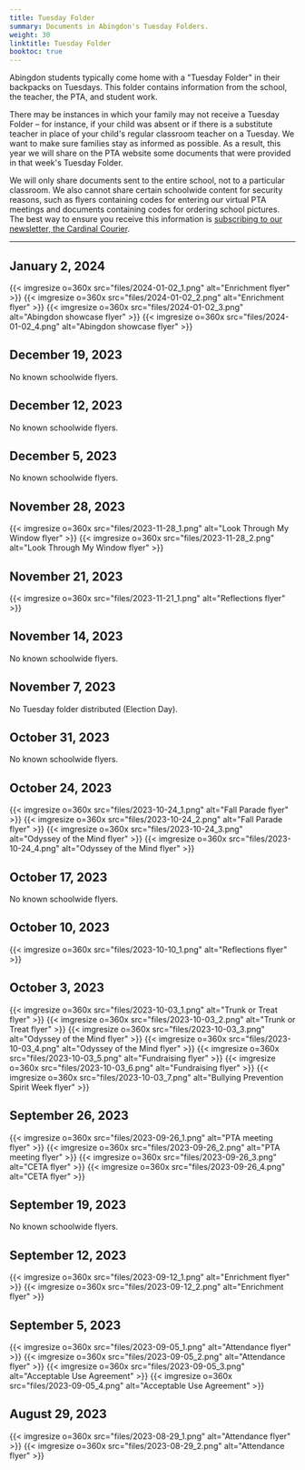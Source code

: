 ```yaml
--- 
title: Tuesday Folder
summary: Documents in Abingdon's Tuesday Folders.
weight: 30
linktitle: Tuesday Folder
booktoc: true
---
```


Abingdon students typically come home with a "Tuesday Folder" in their backpacks on Tuesdays. This folder contains information from the school, the teacher, the PTA, and student work.

There may be instances in which your family may not receive a Tuesday Folder – for instance, if your child was absent or if there is a substitute teacher in place of your child's regular classroom teacher on a Tuesday. We want to make sure families stay as informed as possible. As a result, this year we will share on the PTA website some documents that were provided in that week's Tuesday Folder.

We will only share documents sent to the entire school, not to a particular classroom. We also cannot share certain schoolwide content for security reasons, such as flyers containing codes for entering our virtual PTA meetings and documents containing codes for ordering school pictures. The best way to ensure you receive this information is [subscribing to our newsletter, the Cardinal Courier](https://us11.list-manage.com/subscribe?u=e8c2877018f64aa7e1fd2e884&id=b884e2a18e).

---

## January 2, 2024
{{< imgresize o=360x src="files/2024-01-02_1.png" alt="Enrichment flyer" >}}
{{< imgresize o=360x src="files/2024-01-02_2.png" alt="Enrichment flyer" >}}
{{< imgresize o=360x src="files/2024-01-02_3.png" alt="Abingdon showcase flyer" >}}
{{< imgresize o=360x src="files/2024-01-02_4.png" alt="Abingdon showcase flyer" >}}

## December 19, 2023
No known schoolwide flyers.

## December 12, 2023
No known schoolwide flyers.

## December 5, 2023
No known schoolwide flyers.

## November 28, 2023
{{< imgresize o=360x src="files/2023-11-28_1.png" alt="Look Through My Window flyer" >}}
{{< imgresize o=360x src="files/2023-11-28_2.png" alt="Look Through My Window flyer" >}}

## November 21, 2023
{{< imgresize o=360x src="files/2023-11-21_1.png" alt="Reflections flyer" >}}

## November 14, 2023
No known schoolwide flyers.

## November 7, 2023
No Tuesday folder distributed (Election Day).

## October 31, 2023
No known schoolwide flyers.

## October 24, 2023
{{< imgresize o=360x src="files/2023-10-24_1.png" alt="Fall Parade flyer" >}}
{{< imgresize o=360x src="files/2023-10-24_2.png" alt="Fall Parade flyer" >}}
{{< imgresize o=360x src="files/2023-10-24_3.png" alt="Odyssey of the Mind flyer" >}}
{{< imgresize o=360x src="files/2023-10-24_4.png" alt="Odyssey of the Mind flyer" >}}

## October 17, 2023
No known schoolwide flyers.

## October 10, 2023
{{< imgresize o=360x src="files/2023-10-10_1.png" alt="Reflections flyer" >}}

## October 3, 2023

{{< imgresize o=360x src="files/2023-10-03_1.png" alt="Trunk or Treat flyer" >}}
{{< imgresize o=360x src="files/2023-10-03_2.png" alt="Trunk or Treat flyer" >}}
{{< imgresize o=360x src="files/2023-10-03_3.png" alt="Odyssey of the Mind flyer" >}}
{{< imgresize o=360x src="files/2023-10-03_4.png" alt="Odyssey of the Mind flyer" >}}
{{< imgresize o=360x src="files/2023-10-03_5.png" alt="Fundraising flyer" >}}
{{< imgresize o=360x src="files/2023-10-03_6.png" alt="Fundraising flyer" >}}
{{< imgresize o=360x src="files/2023-10-03_7.png" alt="Bullying Prevention Spirit Week flyer" >}}

## September 26, 2023
{{< imgresize o=360x src="files/2023-09-26_1.png" alt="PTA meeting flyer" >}}
{{< imgresize o=360x src="files/2023-09-26_2.png" alt="PTA meeting flyer" >}}
{{< imgresize o=360x src="files/2023-09-26_3.png" alt="CETA flyer" >}}
{{< imgresize o=360x src="files/2023-09-26_4.png" alt="CETA flyer" >}}

## September 19, 2023
No known schoolwide flyers.

## September 12, 2023
{{< imgresize o=360x src="files/2023-09-12_1.png" alt="Enrichment flyer" >}}
{{< imgresize o=360x src="files/2023-09-12_2.png" alt="Enrichment flyer" >}}

## September 5, 2023
{{< imgresize o=360x src="files/2023-09-05_1.png" alt="Attendance flyer" >}}
{{< imgresize o=360x src="files/2023-09-05_2.png" alt="Attendance flyer" >}}
{{< imgresize o=360x src="files/2023-09-05_3.png" alt="Acceptable Use Agreement" >}}
{{< imgresize o=360x src="files/2023-09-05_4.png" alt="Acceptable Use Agreement" >}}

## August 29, 2023
{{< imgresize o=360x src="files/2023-08-29_1.png" alt="Attendance flyer" >}}
{{< imgresize o=360x src="files/2023-08-29_2.png" alt="Attendance flyer" >}}